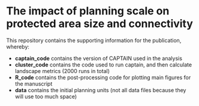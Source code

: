 # The impact of planning scale on protected area size and connectivity

This repository contains the supporting information for the publication, whereby:
* **captain_code** contains the version of CAPTAIN used in the analysis
* **cluster_code** contains the code used to run captain, and then calculate landscape metrics (2000 runs in total)
* **R_code** contains the post-processing code for plotting main figures for the manuscript
* **data** contains the initial planning units (not all data files because they will use too much space)
